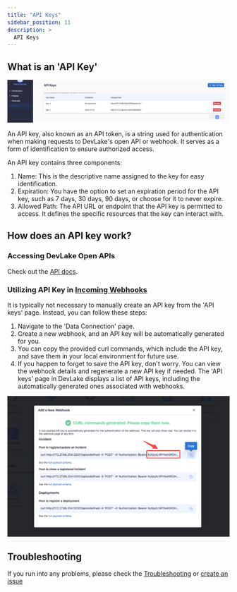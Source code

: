 ```yaml
---
title: "API Keys"
sidebar_position: 11
description: >
  API Keys
---
```

## What is an 'API Key'
![api-key-list](images/api-key-list.png)

An API key, also known as an API token, is a string used for authentication when making requests to DevLake's open API or webhook. It serves as a form of identification to ensure authorized access.

An API key contains three components:
1. Name: This is the descriptive name assigned to the key for easy identification.
2. Expiration: You have the option to set an expiration period for the API key, such as 7 days, 30 days, 90 days, or choose for it to never expire.
3. Allowed Path: The API URL or endpoint that the API key is permitted to access. It defines the specific resources that the key can interact with.

## How does an API key work?
### Accessing DevLake Open APIs
Check out the [API docs](/docs/Overview/References.md).

### Utilizing API Key in [Incoming Webhooks](webhook.md)
It is typically not necessary to manually create an API key from the 'API keys' page. Instead, you can follow these steps:

1. Navigate to the 'Data Connection' page.
2. Create a new webhook, and an API key will be automatically generated for you.
3. You can copy the provided curl commands, which include the API key, and save them in your local environment for future use.
4. If you happen to forget to save the API key, don't worry. You can view the webhook details and regenerate a new API key if needed. The 'API keys' page in DevLake displays a list of API keys, including the automatically generated ones associated with webhooks.

![api-key-list](images/auto-generated-api-key.png)


## Troubleshooting

If you run into any problems, please check the [Troubleshooting](/Troubleshooting/Installation.md) or [create an issue](https://github.com/apache/incubator-devlake/issues)

